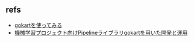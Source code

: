 ## refs

- [gokartを使ってみる](https://www.nogawanogawa.com/entry/gokart)
- [機械学習プロジェクト向けPipelineライブラリgokartを用いた開発と運用](https://www.m3tech.blog/entry/2019/09/30/120229)

